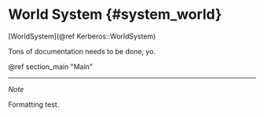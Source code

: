 World System {#system_world}
=========
[WorldSystem](@ref Kerberos::WorldSystem)

Tons of documentation needs to be done, yo.

@ref section_main "Main"

- - -

_Note_

Formatting test.